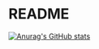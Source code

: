 # README
[![Anurag's GitHub stats](https://github-readme-stats.vercel.app/api?username=suanyuan&hide=contribs,prs)](https://github.com/anuraghazra/github-readme-stats)

